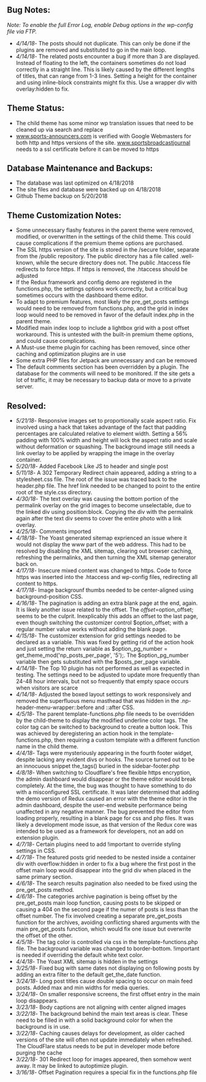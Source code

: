 ## Bug Notes: 

<em>Note: To enable the full Error Log, enable Debug options in the wp-config file via FTP.</em>

- *4/14/18*- The posts should not duplicate.  This can only be done if the plugins are removed and substituted to go in the main loop.
- *4/14/18*- The related posts encounter a bug if more than 3 are displayed.  Instead of floating to the left, the containers sometimes do not load correctly in a straight line.  This is likely caused by the different lengths of titles, that can range from 1-3 lines.  Setting a height for the container and using inline-block constraints might fix this.  Use a wrapper div with overlay:hidden to fix.

## Theme Status:

- The child theme has some minor wp translation issues that need to be cleaned up via search and replace
- www.sports-announcers.com is verified with Google Webmasters for both http and https versions of the site.  www.sportsbroadcastjournal needs to a ssl certificate before it can be moved to https

## Database Maintenance and Backups:

- The database was last optimized on 4/18/2018
- The site files and database were backed up on 4/18/2018
- Github Theme backup on 5/20/2018

## Theme Customization Notes:

- Some unnecessary flashy features in the parent theme were removed, modified, or overwritten in the settings of the child theme.  This could cause complications if the premium theme options are purchased.
- The SSL https version of the site is stored in the /secure folder, separate from the /public repository.  The public directory has a file called .well-known, while the secure directory does not.  The public .htaccess file redirects to force https. If https is removed, the .htaccess should be adjusted
- If the Redux framework and config demo are registered in the functions.php, the settings options work correctly, but a critical bug sometimes occurs with the dashboard theme editor.
- To adapt to premium features, most likely the pre_get_posts settings would need to be removed from functions.php, and the grid in index loop would need to be removed in favor of the default index.php in the parent theme.
- Modified main index loop to include a lightbox grid with a post offset workaround.  This is untested with the built-in premium theme options, and could cause complications.
- A Must-use theme plugin for caching has been removed, since other caching and optimization plugins are in use
- Some extra PHP files for Jetpack are unnecessary and can be removed
- The default comments section has been overridden by a plugin.  The database for the comments will need to be monitored.  If the site gets a lot of traffic, it may be necessary to backup data or move to a private server.

## Resolved:

- *5/21/18*- Responsive images set to proportionally scale aspect ratio.  Fix involved using a hack that takes advantage of the fact that padding percentages are calculated relative to element width.  Setting a 56% padding with 100% width and height will lock the aspect ratio and scale without deformation or squashing.  The background image still needs a link overlay to be applied by wrapping the image in the overlay container.
- *5/20/18*- Added Facebook Like JS to header and single post
- *5/11/18*- A 302 Temporary Redirect chain appeared, adding a string to a stylesheet.css file.  The root of the issue was traced back to the header.php file.  The href link needed to be changed to point to the entire root of the style.css directory.
- *4/30/18*- The text overlay was causing the bottom portion of the permalink overlay on the grid images to become unselectable, due to the linked div using position:block.  Copying the div with the permalink again after the text div seems to cover the entire photo with a link overlay. 
- *4/25/18*- Comments imported
- *4/18/18*- The Yoast generated sitemap exprienced an issue where it would not display the www part of the web address.  This had to be resolved by disabling the XML sitemap, clearing out browser caching, refreshing the permalinks, and then turning the XML sitemap generator back on.
- *4/17/18*- Insecure mixed content was changed to https.  Code to force https was inserted into the .htaccess and wp-config files, redirecting all content to https.
- *4/17/18*- Image backgrounf thumbs needed to be center-aligned using background-position CSS.
- *4/16/18*- The pagination is adding an extra blank page at the end, again.  It is likely another issue related to the offset.  The $offset=$option_offset; seems to be the culprit.  Inexplicably this adds an offset to the last page, even though switching the customizer control $option_offset; with a regular number value works without adding the blank page. 
- *4/15/18*- The customizer extension for grid settings needed to be declared as a variable.  This was fixed by getting rid of the action hook and just setting the return variable as $option_pg_number = get_theme_mod('np_posts_per_page', '5');.  The  $option_pg_number variable then gets substituted with the $posts_per_page variable. 
- *4/14/18*- The Top 10 plugin has not performed as well as expected in testing.  The settings need to be adjusted to update more frequently than 24-48 hour intervals, but not so frequently that empty space occurs when visitors are scarce
- *4/14/18*- Adjusted the boxed layout settings to work responsively and removed the superfluous menu masthead that was hidden in the .np-header-menu-wrapper::before and ::after CSS.
- *4/5/18*- The parent template-functions.php file needs to be overridden by the child-theme to display the modified underline color tags.  The color tag can be switched to background to create a button look.  This was achieved by deregistering an action hook in the template-functions.php, then requiring a custom template with a different function name in the child theme.
- *4/4/18*- Tags were mysteriously appearing in the fourth footer widget, despite lacking any evident divs or hooks. The source turned out to be an innocuous snippet the_tags() buried in the sidebar-footer.php
- *4/8/18*- When switching to Cloudflare's free flexible https encryption, the admin dashboard would disappear or the theme editor would break completely.  At the time, the bug was thought to have something to do with a misconfigured SSL certificate.  It was later determined that adding the demo version of Redux caused an error with the theme editor in the admin dashboard, despite the user-end website performance being unaffected in any negative manner.  The bug prevented the editor from loading properly, resulting in a blank page for css and php files.  It was likely a development mode issue, as that version of the Redux core was intended to be used as a framework for developers, not an add on extension plugin.
- *4/7/18*- Certain plugins need to add !important to override styling settings in CSS.
- *4/7/18*- The featured posts grid needed to be nested inside a container div with overflow:hidden in order to fix a bug where the first post in the offset main loop would disappear into the grid div when placed in the same primary section.
- *4/6/18*- The search results pagination also needed to be fixed using the pre_get_posts method.
- *4/6/18*- The categories archive pagination is being offset by the pre_get_posts main loop function, causing posts to be skipped or causing a 404 on the second page if the numer of posts is less than the offset number.  The fix involved creating a separate pre_get_posts function for the archives, avoiding conflicting shared arguments with the main pre_get_posts function, which would fix one issue but overwrite the offset of the other.
- *4/5/18*- The tag color is controlled via css in the template-functions.php file.  The background variable was changed to border-bottom.  !important is needed if overriding the default white text color.
- *4/4/18*- The Yoast XML sitemap is hidden in the settings
- *3/25/18*- Fixed bug with same dates not displaying on following posts by adding an extra filter to the default get_the_date function.
- *3/24/18*- Long post titles cause double spacing to occur on main feed posts.  Added max and min widths for media queries.
- *3/24/18*- On smaller responsive screens, the first offset entry in the main loop disappears. 
- *3/23/18*- Body captions are not aligning with center aligned images
- *3/22/18*- The background behind the main text areas is clear.  These need to be filled in with a solid background color for when the background is in use.
- *3/22/18*- Caching causes delays for development, as older cached versions of the site will often not update immediately when refreshed.  The CloudFlare status needs to be put in developer mode before purging the cache
- *3/22/18*- 301 Redirect loop for images appeared, then somehow went away.  It may be linked to autoptimize plugin.
- *3/16/18*- Offset Pagination requires a special fix in the functions.php file
